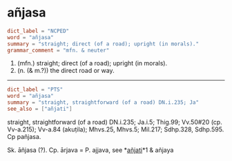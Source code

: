 # añjasa

``` toml
dict_label = "NCPED"
word = "añjasa"
summary = "straight; direct (of a road); upright (in morals)."
grammar_comment = "mfn. & neuter"
```

1. (mfn.) straight; direct (of a road); upright (in morals).
2. (n. (& m.?)) the direct road or way.

--------------------

``` toml
dict_label = "PTS"
word = "añjasa"
summary = "straight, straightforward (of a road) DN.i.235; Ja"
see_also = ["añjati"]
```

straight, straightforward (of a road) DN.i.235; Ja.i.5; Thig.99; Vv.50#20 (cp. Vv\-a.215); Vv\-a.84 (akuṭila); Mhvs.25, Mhvs.5; Mil.217; Sdhp.328, Sdhp.595. Cp pañjasa.

Sk. āñjasa (?). Cp. ārjava = P. ajjava, see *[añjati](añjati.md)*1 & añjaya

